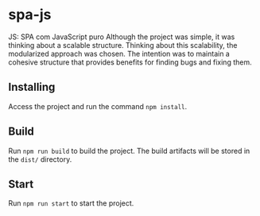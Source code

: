 # spa-js
JS: SPA com JavaScript puro
Although the project was simple, it was thinking about a scalable structure.
Thinking about this scalability, the modularized approach was chosen.
The intention was to maintain a cohesive structure that provides benefits for finding bugs and fixing them.

## Installing
Access the project and run the command `npm install`.

## Build
Run `npm run build` to build the project. The build artifacts will be stored in the `dist/` directory.

## Start
Run `npm run start` to start the project.